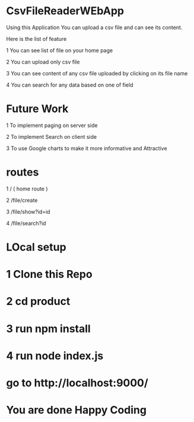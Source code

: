
# CsvFileReaderWEbApp

Using this Application You can upload a csv file and can see its content. 

Here is the list of feature 

1 You can see list of file on your home page

2 You can upload only csv file 

3 You can see content of any csv file uploaded by clicking on its file name


4 You can search for any data based on one of field 




# Future Work 

1 To implement paging on server side 

2 To implement Search on client side 


3 To use Google charts to make it more informative and Attractive


#  routes

1 /  ( home route )


2 /file/create


3 /file/show?id=id


4 /file/search?id




# LOcal setup 

# 1 Clone this Repo 
# 2 cd product
# 3 run npm install
# 4 run node index.js

# go to http://localhost:9000/




# You are done Happy Coding